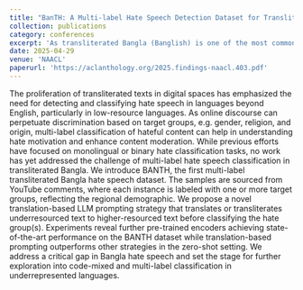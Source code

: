 ```yaml
---
title: "BanTH: A Multi-label Hate Speech Detection Dataset for Transliterated Bangla"
collection: publications
category: conferences
excerpt: 'As transliterated Bangla (Banglish) is one of the most common forms of online communication, detecting hate content in this form is crucial. We present BANTH, the first multi-label transliterated Bangla hate speech dataset. We also propose a novel translation-based prompting strategy with LLMs achieving superior performance over existing baselines and paving the way for more effective hate speech detection in underrepresented languages.'
date: 2025-04-29
venue: 'NAACL'
paperurl: 'https://aclanthology.org/2025.findings-naacl.403.pdf'
---
```


The proliferation of transliterated texts in digital spaces has emphasized the need for detecting and classifying hate speech in languages beyond English, particularly in low-resource languages. As online discourse can perpetuate discrimination based on target groups, e.g. gender, religion, and origin, multi-label classification of hateful content can help in understanding hate motivation and enhance content moderation. While previous efforts have focused on monolingual or binary hate classification tasks, no work has yet addressed the challenge of multi-label hate speech classification in transliterated Bangla. We introduce BANTH, the first multi-label transliterated Bangla hate speech dataset. The samples are sourced from YouTube comments, where each instance is labeled with one or more target groups, reflecting the regional demographic. We propose a novel translation-based LLM prompting strategy that translates or transliterates underresourced text to higher-resourced text before classifying the hate group(s). Experiments reveal further pre-trained encoders achieving state-of-the-art performance on the BANTH dataset while translation-based prompting outperforms other strategies in the zero-shot setting. We address a critical gap in Bangla hate speech and set the stage for further exploration into code-mixed and multi-label classification in underrepresented languages.